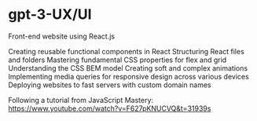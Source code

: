 # gpt-3-UX/UI
Front-end website using React.js

Creating reusable functional components in React
Structuring React files and folders
Mastering fundamental CSS properties for flex and grid
Understanding the CSS BEM model
Creating soft and complex animations
Implementing media queries for responsive design across various devices
Deploying websites to fast servers with custom domain names

Following a tutorial from JavaScript Mastery:
https://www.youtube.com/watch?v=F627pKNUCVQ&t=31939s
